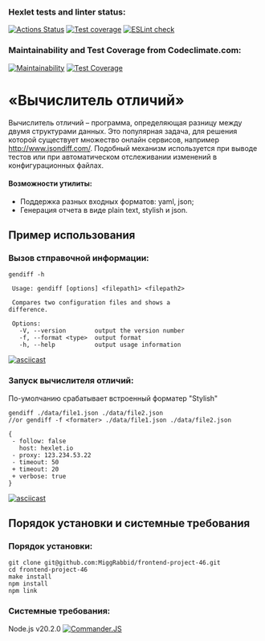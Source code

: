 ### Hexlet tests and linter status:
[![Actions Status](https://github.com/MiggRabbid/frontend-project-46/workflows/hexlet-check/badge.svg)](https://github.com/MiggRabbid/frontend-project-46/actions)
[![Test coverage](https://github.com/MiggRabbid/frontend-project-46/actions/workflows/tests.yml/badge.svg)](https://github.com/MiggRabbid/frontend-project-46/actions/workflows/tests.yml)
[![ESLint check](https://github.com/MiggRabbid/frontend-project-46/actions/workflows/linter.yml/badge.svg)](https://github.com/MiggRabbid/frontend-project-46/actions/workflows/linter.yml)

### Maintainability and Test Coverage from Codeclimate.com:
[![Maintainability](https://api.codeclimate.com/v1/badges/62a34a4f7555c071a64d/maintainability)](https://codeclimate.com/github/MiggRabbid/frontend-project-46/maintainability)
[![Test Coverage](https://api.codeclimate.com/v1/badges/62a34a4f7555c071a64d/test_coverage)](https://codeclimate.com/github/MiggRabbid/frontend-project-46/test_coverage)
# «Вычислитель отличий»
Вычислитель отличий – программа, определяющая разницу между двумя структурами данных.
Это популярная задача, для решения которой существует множество онлайн сервисов, например http://www.jsondiff.com/. Подобный механизм используется при выводе тестов или при автоматическом отслеживании изменений в конфигурационных файлах.

#### Возможности утилиты:
 - Поддержка разных входных форматов: yaml, json;
 - Генерация отчета в виде plain text, stylish и json.


 ## Пример использования
 ### Вызов стправочной информации:
 ```
gendiff -h

  Usage: gendiff [options] <filepath1> <filepath2>

  Compares two configuration files and shows a
difference.

  Options:
    -V, --version        output the version number
    -f, --format <type>  output format
    -h, --help           output usage information
```
[![asciicast](https://asciinema.org/a/604451.svg)](https://asciinema.org/a/604451)

 ### Запуск вычислителя отличий:
 По-умолчанию срабатывает встроенный форматер "Stylish"
 ```
gendiff ./data/file1.json ./data/file2.json
//or gendiff -f <formater> ./data/file1.json ./data/file2.json

{
  - follow: false
    host: hexlet.io
  - proxy: 123.234.53.22
  - timeout: 50
  + timeout: 20
  + verbose: true
}
```
[![asciicast](https://asciinema.org/a/605410.svg)](https://asciinema.org/a/605410)


## Порядок установки и системные требования
### Порядок установки:
```
git clone git@github.com:MiggRabbid/frontend-project-46.git
cd frontend-project-46
make install
npm install
npm link
```

### Системные требования:
Node.js v20.2.0
[![Commander.JS](http://img.shields.io/npm/v/commander.svg?style=flat)](https://www.npmjs.org/package/commander)
